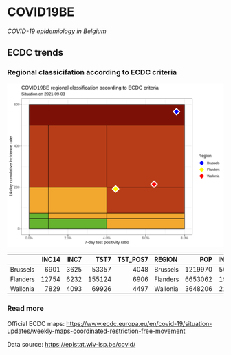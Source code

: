 
# COVID19BE

*COVID-19 epidemiology in Belgium*

## ECDC trends

### Regional classicifation according to ECDC criteria

![](COVID9BE-ecdc-trend.png)

|          | INC14 | INC7 |   TST7 | TST\_POS7 | REGION   |     POP | INC14\_RT |       PR7 |          GR |
| :------- | ----: | ---: | -----: | --------: | :------- | ------: | --------: | --------: | ----------: |
| Brussels |  6901 | 3625 |  53357 |      4048 | Brussels | 1219970 |  565.6696 | 0.0758663 |   0.1065324 |
| Flanders | 12754 | 6232 | 155124 |      6906 | Flanders | 6653062 |  191.7012 | 0.0445192 | \-0.0444649 |
| Wallonia |  7829 | 4093 |  69926 |      4497 | Wallonia | 3648206 |  214.5986 | 0.0643108 |   0.0955567 |

### Read more

Official ECDC maps:
<https://www.ecdc.europa.eu/en/covid-19/situation-updates/weekly-maps-coordinated-restriction-free-movement>

Data source: <https://epistat.wiv-isp.be/covid/>
